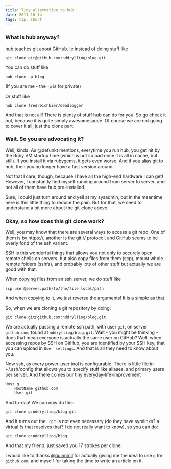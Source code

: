 ```yaml
---
title: Tiny alternative to hub
date: 2011-10-14
tags: tip, short
---
```


### What is hub anyway?

[hub](http://defunkt.io/hub/) teaches git about GitHub. Ie instead of doing stuff like

    git clone git@github.com:nddrylliog/blog.git

You can do stuff like

    hub clone -p blog

(If you are me - the `-p` is for private)

Or stuff like

    hub clone fredreichbier/deadlogger

And that is not all! There is plenty of stuff hub can do for you. So go check it out, because
it is quite simply awesomesauce. Of course we are not going to cover it all, just the clone part.

### Wait. So you are advocating it?

Well, kinda. As @defunkt mentions, everytime you run hub, you get hit by the Ruby VM startup
time (which is not so bad once it is all in cache, but still). If you install it via rubygems,
it gets even worse. And if you alias git to hub, then you no longer have a fast version around.

Not that I care, though, because I have all the high-end hardware I can get! However, I constantly
find myself running around from server to server, and not all of them have hub pre-installed.

Sure, I could just turn around and yell at my sysadmin, but in the meantime here is this little
thing to reduce the pain. But for that, we need to understand a bit more about the git-clone above.

### Okay, so how does this git clone work?

Well, you may know that there are several ways to access a git repo. One of them is by https://,
another is the git:// protocol, and GitHub seems to be overly fond of the ssh variant.

SSH is this wonderful things that allows you not only to securely open remote shells on servers,
but also copy files from them (scp), mount whole remote folders (sshfs), and probably lots of
other stuff but actually we are good with that.

When copying files from an ssh server, we do stuff like

    scp user@server:path/to/the/file local/path

And when copying to it, we just reverse the arguments! It is a simple as that.

So, when we are cloning a git repository by doing:

    git clone git@github.com:nddrylliog/blog.git

We are actually passing a remote ssh path, with user `git`, on server `github.com`, found
at `nddrylliog/blog.git`. Wait - you might be thinking - does that mean everyone is actually
the same user on GitHub? Well, when accessing repos by SSH on GitHub, you are identified by
your SSH key, that you can upload in `User settings`. And that is all they need to know about you.

Now ssh, as every power-user tool is configurable. There is little file in ~/.ssh/config
that allows you to specify stuff like aliases, and primary users per server. And there
comes our tiny everyday-life-improvement

    Host g
        HostName github.com
        User git

And ta-daa! We can now do this:

    git clone g:nddrylliog/blog.git

And it turns out the `.git` is not even necessary (do they have symlinks? a virtual fs that
resolves that? I do not really want to know), so you can do:

    git clone g:nddrylliog/blog

And that my friend, just saved you 17 strokes per clone.

I would like to thanks [@quinnirill](https://twitter.com/quinnirill) for actually giving
me the idea to use `g` for `github.com`, and myself for taking the time to write an article on it.

